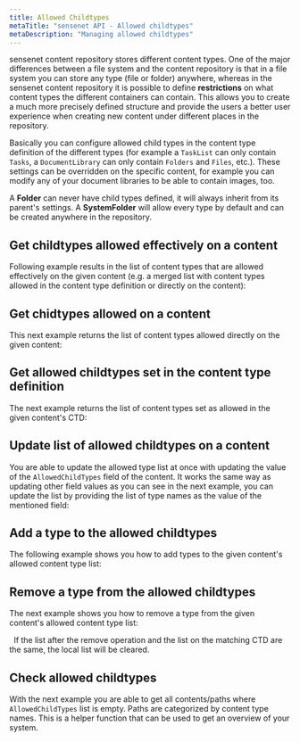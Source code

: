 ```yaml
---
title: Allowed Childtypes
metaTitle: "sensenet API - Allowed childtypes"
metaDescription: "Managing allowed childtypes"
---
```


sensenet content repository stores different content types. One of the major differences between a file system and the content repository is that in a file system you can store any type (file or folder) anywhere, whereas in the sensenet content repository it is possible to define **restrictions** on what content types the different containers can contain. This allows you to create a much more precisely defined structure and provide the users a better user experience when creating new content under different places in the repository.

Basically you can configure allowed child types in the content type definition of the different types (for example a `TaskList` can only contain `Tasks`, a `DocumentLibrary` can only contain `Folders` and `Files`, etc.). These settings can be overridden on the specific content, for example you can modify any of your document libraries to be able to contain images, too.

<note severity="info">A <b>Folder</b> can never have child types defined, it will always inherit from its parent's settings. A <b>SystemFolder</b> will allow every type by default and can be created anywhere in the repository.</note>

## Get childtypes allowed effectively on a content

Following example results in the list of content types that are allowed effectively on the given content (e.g. a merged list with content types allowed in the content type definition or directly on the content):

<tab category="content-management" article="allowed-childtypes" example="effectivelyAllowed" />

## Get chidtypes allowed on a content

This next example returns the list of content types allowed directly on the given content:

<tab category="content-management" article="allowed-childtypes" example="allowedChildTypes" />

## Get allowed childtypes set in the content type definition

The next example returns the list of content types set as allowed in the given content's CTD:

<tab category="content-management" article="allowed-childtypes" example="allowedChildTypesFromCTD" />

## Update list of allowed childtypes on a content

You are able to update the allowed type list at once with updating the value of the `AllowedChildTypes` field of the content. It works the same way as updating other field values as you can see in the next example, you can update the list by providing the list of type names as the value of the mentioned field:

<tab category="content-management" article="allowed-childtypes" example="updateAllowedChildTypes" />

## Add a type to the allowed childtypes

The following example shows you how to add types to the given content's allowed content type list:

<tab category="content-management" article="allowed-childtypes" example="addTypes" />

## Remove a type from the allowed childtypes

The next example shows you how to remove a type from the given content's allowed content type list:

<tab category="content-management" article="allowed-childtypes" example="removeTypes" />
&nbsp;
<note severity="info">If the list after the remove operation and the list on the matching CTD are the same, the local list will be cleared.</note>

## Check allowed childtypes

With the next example you are able to get all contents/paths where `AllowedChildTypes` list is empty. Paths are categorized by content type names. This is a helper function that can be used to get an overview of your system.

<tab category="content-management" article="allowed-childtypes" example="checkAllowedTypes" />
